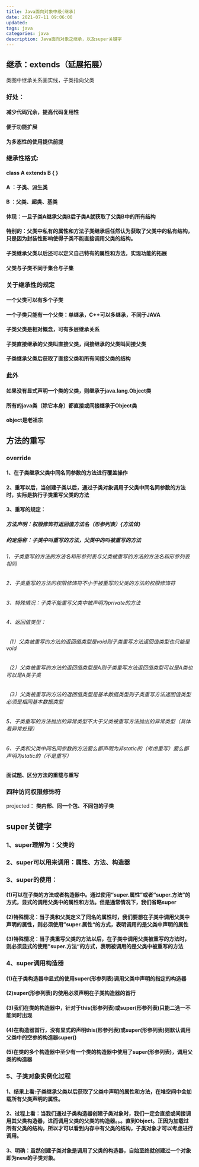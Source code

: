 ```yaml
---
title: Java面向对象中级(继承)
date: 2021-07-11 09:06:00
updated:
tags: java
categories: java
description: Java面向对象之继承，以及super关键字
---
```


##  继承：extends（延展拓展）

类图中继承关系画实线，子类指向父类

### 好处：

#### 减少代码冗余，提高代码复用性

#### 便于功能扩展

#### 为多态性的使用提供前提

###  继承性格式:

#### class A extends B { }

#### A ：子类、派生类
#### B ：父类、超类、基类
#### 体现：一旦子类A继承父类B后子类A就获取了父类B中的所有结构
#### 特别的：父类中私有的属性和方法子类继承后任然认为获取了父类中的私有结构，只是因为封装性影响使得子类不能直接调用父类的结构。

#### 子类继承父类以后还可以定义自己特有的属性和方法，实现功能的拓展

#### 父类与子类不同于集合与子集

### 关于继承性的规定

#### 一个父类可以有多个子类

#### 一个子类只能有一个父类：单继承，C++可以多继承，不同于JAVA

#### 子类父类是相对概念，可有多层继承关系

#### 子类直接继承的父类叫直接父类，间接继承的父类叫间接父类

#### 子类继承父类后获取了直接父类和所有间接父类的结构
### 此外
#### 如果没有显式声明一个类的父类，则继承于java.lang.Object类

#### 所有的java类（除它本身）都直接或间接继承于Object类

 #### object是老祖宗

## 方法的重写

### override

#### 1、在子类继承父类中同名同参数的方法进行覆盖操作

#### 2、重写以后，当创建子类以后，通过子类对象调用子父类中同名同参数的方法时，实际是执行子类重写父类的方法

#### 3、重写的规定：

##### 方法声明：权限修饰符返回值方法名（形参列表）{方法体}

##### 约定俗称：子类中叫重写的方法，父类中的叫被重写的方法

###### 1、子类重写的方法的方法名和形参列表与父类被重写的方法的方法名和形参列表相同

###### 2、子类重写的方法的权限修饰符不小于被重写的父类的方法的权限修饰符

###### 3、特殊情况：子类不能重写父类中被声明为private的方法

###### 4、返回值类型：

###### （1）父类被重写的方法的返回值类型是void则子类重写方法返回值类型也只能是void

###### （2）父类被重写的方法的返回值类型是A则子类重写方法返回值类型可以是A类也可以是A类子类

###### （3）父类被重写的方法的返回值类型是基本数据类型则子类重写方法返回值类型必须是相同基本数据类型

###### 5、子类重写的方法抛出的异常类型不大于父类被重写方法抛出的异常类型（具体看异常处理）

###### 6、子类和父类中同名同参数的方法要么都声明为非static的（考虑重写）要么都声明为static的（不是重写）

#### 面试题、区分方法的重载与重写

### 四种访问权限修饰符

projected： **类内部、同一个包、不同包的子类**

## super关键字

### 1、super理解为：**父类的**

### 2、super可以用来调用：属性、方法、构造器

### 3、super的使用：

#### (1)可以在子类的方法或者构造器中。通过使用“super.属性”或者“super.方法”的方式，显式的调用父类中的属性和方法。但是通常情况下，我们省略super

#### (2)特殊情况：当子类和父类定义了同名的属性时，我们要想在子类中调用父类中声明的属性，则必须使用”super.属性“的方式，表明调用的是父类中声明的属性

#### (3)特殊情况：当子类重写父类的方法以后，在子类中调用父类被重写的方法时，则必须显式的使用”super.方法“的方式，表明被调用的是父类中被重写的方法

### 4、super调用构造器

#### (1)在子类构造器中显式的使用super(形参列表)调用父类中声明的指定的构造器

#### (2)super(形参列表)的使用必须声明在子类构造器的首行

#### (3)我们在类的构造器中，针对于this(形参列表)或super(形参列表)只能二选一不能同时出现

#### (4)在构造器首行，没有显式的声明this(形参列表)或super(形参列表)则默认调用父类中的空参的构造器super()

#### (5)在类的多个构造器中至少有一个类的构造器中使用了super(形参列表)，调用父类的构造器

### 5、子类对象实例化过程

#### 1、结果上看:子类继承父类以后获取了父类中声明的属性和方法，在堆空间中会加载所有父类声明的属性。

#### 2、过程上看：当我们通过子类构造器创建子类对象时，我们一定会直接或间接调用其父类构造器，进而调用父类的父类的构造器。。。直到Object。正因为加载过所有父类的结构，所以才可以看到内存中有父类的结构，子类对象才可以考虑进行调用。

#### 3、明确：虽然创建子类对象是调用了父类的构造器，自始至终就创建过一个对象即为new的子类对象。

